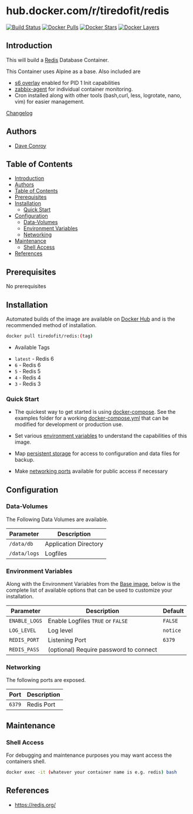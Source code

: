# hub.docker.com/r/tiredofit/redis

[![Build Status](https://img.shields.io/docker/build/tiredofit/redis.svg)](https://hub.docker.com/r/tiredofit/redis)
[![Docker Pulls](https://img.shields.io/docker/pulls/tiredofit/redis.svg)](https://hub.docker.com/r/tiredofit/redis)
[![Docker Stars](https://img.shields.io/docker/stars/tiredofit/redis.svg)](https://hub.docker.com/r/tiredofit/redis)
[![Docker
Layers](https://images.microbadger.com/badges/image/tiredofit/redis.svg)](https://microbadger.com/images/tiredofit/redis)

## Introduction

This will build a [Redis](https://www.redis.org) Database Container.

This Container uses Alpine as a base. Also included are
* [s6 overlay](https://github.com/just-containers/s6-overlay) enabled for PID 1 Init capabilities
* [zabbix-agent](https://zabbix.org) for individual container monitoring.
* Cron installed along with other tools (bash,curl, less, logrotate, nano, vim) for easier management.

[Changelog](CHANGELOG.md)

## Authors

- [Dave Conroy](https://github.com/tiredofit)

## Table of Contents

- [Introduction](#introduction)
- [Authors](#authors)
- [Table of Contents](#table-of-contents)
- [Prerequisites](#prerequisites)
- [Installation](#installation)
  - [Quick Start](#quick-start)
- [Configuration](#configuration)
  - [Data-Volumes](#data-volumes)
  - [Environment Variables](#environment-variables)
  - [Networking](#networking)
- [Maintenance](#maintenance)
  - [Shell Access](#shell-access)
- [References](#references)

## Prerequisites

No prerequisites


## Installation

Automated builds of the image are available on [Docker Hub](https://hub.docker.com/r/tiredofit/redis) and is the recommended method of
installation.


```bash
docker pull tiredofit/redis:(tag)
```

- Available Tags

* `latest` -  Redis 6
* `6` -  Redis 6
* `5` -  Redis 5
* `4` - Redis 4
* `3` - Redis 3

### Quick Start

* The quickest way to get started is using [docker-compose](https://docs.docker.com/compose/). See
the examples folder for a working [docker-compose.yml](examples/docker-compose.yml) that can be
modified for development or production use.

* Set various [environment variables](#environment-variables) to understand the capabilities of this
image.
* Map [persistent storage](#data-volumes) for access to configuration and data files for backup.
* Make [networking ports](#networking) available for public access if necessary

## Configuration

### Data-Volumes

The Following Data Volumes are available.

| Parameter    | Description           |
| ------------ | --------------------- |
| `/data/db`   | Application Directory |
| `/data/logs` | Logfiles              |

### Environment Variables

Along with the Environment Variables from the [Base image](https://hub.docker.com/r/tiredofit/alpine), below is the complete list of available options that can be used to customize your installation.


| Parameter     | Description                            | Default  |
| ------------- | -------------------------------------- | -------- |
| `ENABLE_LOGS` | Enable Logfiles `TRUE` or `FALSE`      | `FALSE`  |
| `LOG_LEVEL`   | Log level                              | `notice` |
| `REDIS_PORT`  | Listening Port                         | `6379`   |
| `REDIS_PASS`  | (optional) Require password to connect |          |

### Networking

The following ports are exposed.

| Port   | Description |
| ------ | ----------- |
| `6379` | Redis Port  |


## Maintenance
### Shell Access

For debugging and maintenance purposes you may want access the containers shell.

```bash
docker exec -it (whatever your container name is e.g. redis) bash
```

## References

* https://redis.org/


